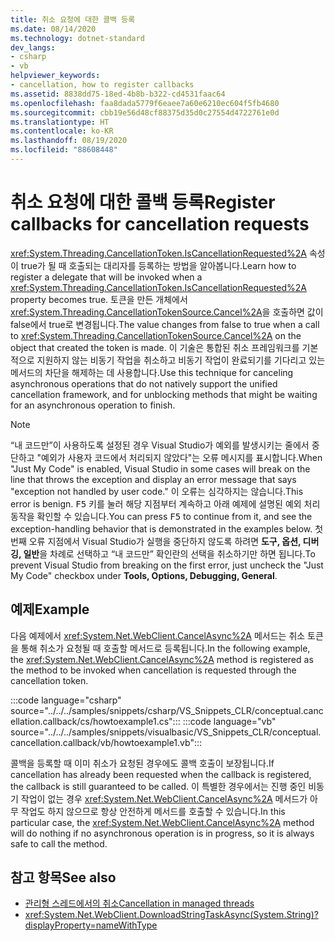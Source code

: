 ```yaml
---
title: 취소 요청에 대한 콜백 등록
ms.date: 08/14/2020
ms.technology: dotnet-standard
dev_langs:
- csharp
- vb
helpviewer_keywords:
- cancellation, how to register callbacks
ms.assetid: 8838dd75-18ed-4b8b-b322-cd4531faac64
ms.openlocfilehash: faa8dada5779f6eaee7a60e6210ec604f5fb4680
ms.sourcegitcommit: cbb19e56d48cf88375d35d0c27554d4722761e0d
ms.translationtype: HT
ms.contentlocale: ko-KR
ms.lasthandoff: 08/19/2020
ms.locfileid: "88608448"
---
```

# <a name="register-callbacks-for-cancellation-requests"></a><span data-ttu-id="e204d-102">취소 요청에 대한 콜백 등록</span><span class="sxs-lookup"><span data-stu-id="e204d-102">Register callbacks for cancellation requests</span></span>

<span data-ttu-id="e204d-103"><xref:System.Threading.CancellationToken.IsCancellationRequested%2A> 속성이 true가 될 때 호출되는 대리자를 등록하는 방법을 알아봅니다.</span><span class="sxs-lookup"><span data-stu-id="e204d-103">Learn how to register a delegate that will be invoked when a <xref:System.Threading.CancellationToken.IsCancellationRequested%2A> property becomes true.</span></span> <span data-ttu-id="e204d-104">토큰을 만든 개체에서 <xref:System.Threading.CancellationTokenSource.Cancel%2A>을 호출하면 값이 false에서 true로 변경됩니다.</span><span class="sxs-lookup"><span data-stu-id="e204d-104">The value changes from false to true when a call to <xref:System.Threading.CancellationTokenSource.Cancel%2A> on the object that created the token is made.</span></span> <span data-ttu-id="e204d-105">이 기술은 통합된 취소 프레임워크를 기본적으로 지원하지 않는 비동기 작업을 취소하고 비동기 작업이 완료되기를 기다리고 있는 메서드의 차단을 해제하는 데 사용합니다.</span><span class="sxs-lookup"><span data-stu-id="e204d-105">Use this technique for canceling asynchronous operations that do not natively support the unified cancellation framework, and for unblocking methods that might be waiting for an asynchronous operation to finish.</span></span>

> [!NOTE]
> <span data-ttu-id="e204d-106">“내 코드만”이 사용하도록 설정된 경우 Visual Studio가 예외를 발생시키는 줄에서 중단하고 "예외가 사용자 코드에서 처리되지 않았다"는 오류 메시지를 표시합니다.</span><span class="sxs-lookup"><span data-stu-id="e204d-106">When "Just My Code" is enabled, Visual Studio in some cases will break on the line that throws the exception and display an error message that says "exception not handled by user code."</span></span> <span data-ttu-id="e204d-107">이 오류는 심각하지는 않습니다.</span><span class="sxs-lookup"><span data-stu-id="e204d-107">This error is benign.</span></span> <span data-ttu-id="e204d-108"><kbd>F5</kbd> 키를 눌러 해당 지점부터 계속하고 아래 예제에 설명된 예외 처리 동작을 확인할 수 있습니다.</span><span class="sxs-lookup"><span data-stu-id="e204d-108">You can press <kbd>F5</kbd> to continue from it, and see the exception-handling behavior that is demonstrated in the examples below.</span></span> <span data-ttu-id="e204d-109">첫 번째 오류 지점에서 Visual Studio가 실행을 중단하지 않도록 하려면 **도구, 옵션, 디버깅, 일반**을 차례로 선택하고 “내 코드만” 확인란의 선택을 취소하기만 하면 됩니다.</span><span class="sxs-lookup"><span data-stu-id="e204d-109">To prevent Visual Studio from breaking on the first error, just uncheck the "Just My Code" checkbox under **Tools, Options, Debugging, General**.</span></span>

## <a name="example"></a><span data-ttu-id="e204d-110">예제</span><span class="sxs-lookup"><span data-stu-id="e204d-110">Example</span></span>

<span data-ttu-id="e204d-111">다음 예제에서 <xref:System.Net.WebClient.CancelAsync%2A> 메서드는 취소 토큰을 통해 취소가 요청될 때 호출할 메서드로 등록됩니다.</span><span class="sxs-lookup"><span data-stu-id="e204d-111">In the following example, the <xref:System.Net.WebClient.CancelAsync%2A> method is registered as the method to be invoked when cancellation is requested through the cancellation token.</span></span>

:::code language="csharp" source="../../../samples/snippets/csharp/VS_Snippets_CLR/conceptual.cancellation.callback/cs/howtoexample1.cs":::
:::code language="vb" source="../../../samples/snippets/visualbasic/VS_Snippets_CLR/conceptual.cancellation.callback/vb/howtoexample1.vb":::

<span data-ttu-id="e204d-112">콜백을 등록할 때 이미 취소가 요청된 경우에도 콜백 호출이 보장됩니다.</span><span class="sxs-lookup"><span data-stu-id="e204d-112">If cancellation has already been requested when the callback is registered, the callback is still guaranteed to be called.</span></span> <span data-ttu-id="e204d-113">이 특별한 경우에서는 진행 중인 비동기 작업이 없는 경우 <xref:System.Net.WebClient.CancelAsync%2A> 메서드가 아무 작업도 하지 않으므로 항상 안전하게 메서드를 호출할 수 있습니다.</span><span class="sxs-lookup"><span data-stu-id="e204d-113">In this particular case, the <xref:System.Net.WebClient.CancelAsync%2A> method will do nothing if no asynchronous operation is in progress, so it is always safe to call the method.</span></span>

## <a name="see-also"></a><span data-ttu-id="e204d-114">참고 항목</span><span class="sxs-lookup"><span data-stu-id="e204d-114">See also</span></span>

- [<span data-ttu-id="e204d-115">관리형 스레드에서의 취소</span><span class="sxs-lookup"><span data-stu-id="e204d-115">Cancellation in managed threads</span></span>](cancellation-in-managed-threads.md)
- <xref:System.Net.WebClient.DownloadStringTaskAsync(System.String)?displayProperty=nameWithType>
